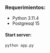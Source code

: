 ### **Requerimientos:**
  - Python 3.11.4
  - Postgresql 15

#### **Start server:**

`python app.py`